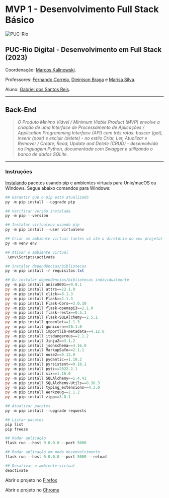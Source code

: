# MVP 1 - Desenvolvimento Full Stack Básico

![PUC-Rio](https://avatars.githubusercontent.com/u/116962418)

## PUC-Rio Digital - Desenvolvimento em Full Stack (2023)

Coordenação: [Marcos Kalinowski](kalinowski@inf.puc-rio.br).

Professores: [Fernando Correia](fernando.correia.jr@gmail.com), [Dieinison Braga](dieinisonbraga@gmail.com) e [Marisa Silva](https://github.com/marisa-ec).

Aluno: [Gabriel dos Santos Reis](https://github.com/gaelsreis).

---

## Back-End

> *O Produto Mínimo Viável / Minimum Viable Product (MVP) envolve a criação de uma Interface de Processamento de Aplicações / Application Programming Interface (API) com três rotas: buscar (get), inserir (post) e excluir (delete) - no estilo Criar, Ler, Atualizar e Remover / Create, Read, Update and Delete (CRUD) - desenvolvida na linguagem Python, documentada com Swagger e utilizando o banco de dados SQLite.*

---

### Instruções

[Instalando](https://packaging.python.org/pt_BR/latest/guides/installing-using-pip-and-virtual-environments/) pacotes usando pip e ambientes virtuais para Unix/macOS ou Windows. Segue abaixo comandos para Windows:

~~~PowerShell
## Garantir que o pip está atualizado
py -m pip install --upgrade pip

## Verificar versão instalada
py -m pip --version

## Instalar virtualenv usando pip
py -m pip install --user virtualenv

## Criar um ambiente virtual (antes vá até o diretório do seu projeto)
py -m venv env

## Ativar o ambiente virtual
.\env\Scripts\activate

## Instalar dependências/bibliotecas
py -m pip install -r requisitos.txt

## Ou instalar dependências/bibliotecas individualmente
py -m pip install aniso8601==9.0.1
py -m pip install attrs==22.1.0
py -m pip install click==8.1.3
py -m pip install Flask==2.1.3
py -m pip install Flask-Cors==3.0.10
py -m pip install flask-openapi3==2.1.0
py -m pip install flask-restx==0.5.1
py -m pip install Flask-SQLAlchemy==2.5.1
py -m pip install greenlet==1.1.3
py -m pip install gunicorn==20.1.0
py -m pip install importlib-metadata==4.12.0
py -m pip install itsdangerous==2.1.2
py -m pip install Jinja2==3.1.2
py -m pip install jsonschema==4.16.0
py -m pip install MarkupSafe==2.1.1
py -m pip install nose2==0.12.0
py -m pip install pydantic==1.10.2
py -m pip install pyrsistent==0.18.1
py -m pip install pytz==2022.2.1
py -m pip install six==1.16.0
py -m pip install SQLAlchemy==1.4.41
py -m pip install SQLAlchemy-Utils==0.38.3
py -m pip install typing_extensions==4.3.0
py -m pip install Werkzeug==2.1.2
py -m pip install zipp==3.8.1

## Atualizar pacotes
py -m pip install --upgrade requests

## Listar pacotes
pip list
pip freeze

## Rodar aplicação
flask run --host 0.0.0.0 --port 5000

## Rodar aplicação em modo desenvolvimento
flask run --host 0.0.0.0 --port 5000 --reload

## Desativar o ambiente virtual
deactivate
~~~

Abrir o projeto no [Firefox](http://localhost:5000/#/)

Abrir o projeto no [Chrome](http://127.0.0.1:5000/)
